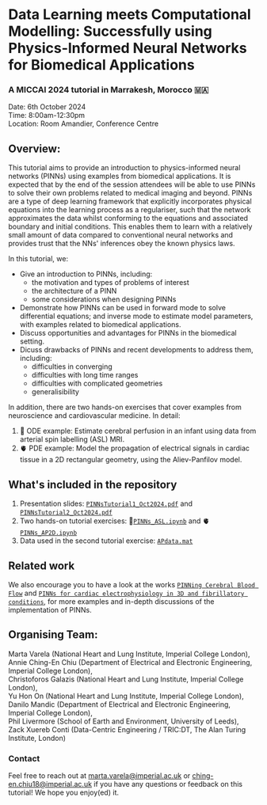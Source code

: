 # Data Learning meets Computational Modelling: Successfully using Physics-Informed Neural Networks for Biomedical Applications
### A MICCAI 2024 tutorial in Marrakesh, Morocco 🇲🇦 

Date: 6th October 2024 <br>
Time: 8:00am-12:30pm <br>
Location: Room Amandier, Conference Centre 

## Overview:
This tutorial aims to provide an introduction to physics-informed neural networks (PINNs) using examples from biomedical applications. It is expected that by the end of the session attendees will be able to use PINNs to solve their own problems related to medical imaging and beyond. PINNs are a type of deep learning framework that explicitly incorporates physical equations into the learning process as a regulariser, such that the network approximates the data whilst conforming to the equations and associated boundary and initial conditions. This enables them to learn with a relatively small amount of data compared to conventional neural networks and provides trust that the NNs' inferences obey the known physics laws. 

In this tutorial, we:
- Give an introduction to PINNs, including:  
  - the motivation and types of problems of interest
  - the architecture of a PINN
  - some considerations when designing PINNs
- Demonstrate how PINNs can be used in forward mode to solve differential equations; and inverse mode to estimate model parameters, with examples related to biomedical applications.
- Discuss opportunities and advantages for PINNs in the biomedical setting.
- Dicuss drawbacks of PINNs and recent developments to address them, including:
  - difficulties in converging
  - difficulties with long time ranges
  - difficulties with complicated geometries
  - generalisibility


In addition, there are two hands-on exercises that cover examples from neuroscience and cardiovascular medicine. In detail:
1. 🧠 ODE example: Estimate cerebral perfusion in an infant using data from arterial spin labelling (ASL) MRI.
2. 🫀 PDE example: Model the propagation of electrical signals in cardiac tissue in a 2D rectangular geometry, using the Aliev-Panfilov model.

## What's included in the repository
1. Presentation slides: [`PINNsTutorial1_Oct2024.pdf`](PINNsTutorial1_Oct2024.pdf) and [`PINNsTutorial2_Oct2024.pdf`](PINNsTutorial2_Oct2024.pdf)
2. Two hands-on tutorial exercises: 🧠[`PINNs_ASL.ipynb`](PINNs_ASL.ipynb) and 🫀[`PINNs_AP2D.ipynb`](PINNs_AP2D.ipynb)
3. Data used in the second tutorial exercise: [`APdata.mat`](APdata.mat)

## Related work
We also encourage you to have a look at the works [`PINNing Cerebral Blood Flow`](https://github.com/cgalaz01/supinn) and [`PINNs for cardiac electrophysiology in 3D and fibrillatory conditions`](https://arxiv.org/pdf/2409.12712), for more examples and in-depth discussions of the implementation of PINNs.

## Organising Team:
Marta Varela (National Heart and Lung Institute, Imperial College London), <br>
Annie Ching-En Chiu (Department of Electrical and Electronic Engineering, Imperial College London),<br>
Christoforos Galazis (National Heart and Lung Institute, Imperial College London), <br>
Yu Hon On (National Heart and Lung Institute, Imperial College London), <br>
Danilo Mandic (Department of Electrical and Electronic Engineering, Imperial College London), <br>
Phil Livermore (School of Earth and Environment, University of Leeds),<br>
Zack Xuereb Conti (Data-Centric Engineering / TRIC:DT, The Alan Turing Institute, London)

### Contact
Feel free to reach out at marta.varela@imperial.ac.uk or ching-en.chiu18@imperial.ac.uk if you have any questions or feedback on this tutorial! We hope you enjoy(ed) it.
